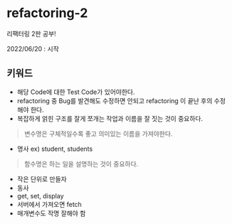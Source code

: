 # refactoring-2

리팩터링 2판 공부!

2022/06/20 : 시작

## 키워드

- 해당 Code에 대한 Test Code가 있어야한다.
- refactoring 중 Bug를 발견해도 수정하면 안되고 refactoring 이 끝난 후의 수정해야 한다.
- 복잡하게 얽힌 구조를 잘게 쪼개는 작업과 이름을 잘 짓는 것이 중요하다.

> 변수명은 구체적일수록 좋고 의미있는 이름을 가져야한다.

- 명사 ex) student, students
  >

> 함수명은 하는 일을 설명하는 것이 중요하다.

- 작은 단위로 만들자
- 동사
- get, set, display
- 서버에서 가져오면 fetch
- 매개변수도 작명 잘해야 함
  >
